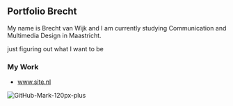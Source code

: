 ## Portfolio Brecht

My name is Brecht van Wijk and I am currently studying Communication and Multimedia Design in Maastricht.

just figuring out what I want to be

### My Work

- www.site.nl

![GitHub-Mark-120px-plus](https://user-images.githubusercontent.com/55406850/82806028-4e512080-9e85-11ea-952a-39d07361285e.png)
